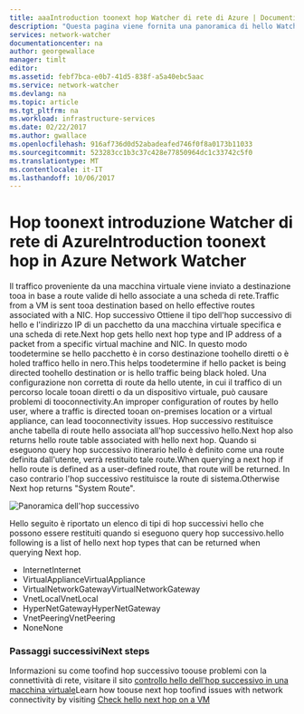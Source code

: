 ```yaml
---
title: aaaIntroduction toonext hop Watcher di rete di Azure | Documenti Microsoft
description: "Questa pagina viene fornita una panoramica di hello Watcher di rete dalla capacità dell'hop successiva"
services: network-watcher
documentationcenter: na
author: georgewallace
manager: timlt
editor: 
ms.assetid: febf7bca-e0b7-41d5-838f-a5a40ebc5aac
ms.service: network-watcher
ms.devlang: na
ms.topic: article
ms.tgt_pltfrm: na
ms.workload: infrastructure-services
ms.date: 02/22/2017
ms.author: gwallace
ms.openlocfilehash: 916af736d0d52abadeafed746f0f8a0173b11033
ms.sourcegitcommit: 523283cc1b3c37c428e77850964dc1c33742c5f0
ms.translationtype: MT
ms.contentlocale: it-IT
ms.lasthandoff: 10/06/2017
---
```

# <a name="introduction-toonext-hop-in-azure-network-watcher"></a><span data-ttu-id="fd66f-103">Hop toonext introduzione Watcher di rete di Azure</span><span class="sxs-lookup"><span data-stu-id="fd66f-103">Introduction toonext hop in Azure Network Watcher</span></span>

<span data-ttu-id="fd66f-104">Il traffico proveniente da una macchina virtuale viene inviato a destinazione tooa in base a route valide di hello associate a una scheda di rete.</span><span class="sxs-lookup"><span data-stu-id="fd66f-104">Traffic from a VM is sent tooa destination based on hello effective routes associated with a NIC.</span></span> <span data-ttu-id="fd66f-105">Hop successivo Ottiene il tipo dell'hop successivo di hello e l'indirizzo IP di un pacchetto da una macchina virtuale specifica e una scheda di rete.</span><span class="sxs-lookup"><span data-stu-id="fd66f-105">Next hop gets hello next hop type and IP address of a packet from a specific virtual machine and NIC.</span></span> <span data-ttu-id="fd66f-106">In questo modo toodetermine se hello pacchetto è in corso destinazione toohello diretti o è holed traffico hello in nero.</span><span class="sxs-lookup"><span data-stu-id="fd66f-106">This helps toodetermine if hello packet is being directed toohello destination or is hello traffic being black holed.</span></span> <span data-ttu-id="fd66f-107">Una configurazione non corretta di route da hello utente, in cui il traffico di un percorso locale tooan diretti o da un dispositivo virtuale, può causare problemi di tooconnectivity.</span><span class="sxs-lookup"><span data-stu-id="fd66f-107">An improper configuration of routes by hello user, where a traffic is directed tooan on-premises location or a virtual appliance, can lead tooconnectivity issues.</span></span> <span data-ttu-id="fd66f-108">Hop successivo restituisce anche tabella di route hello associata all'hop successivo hello.</span><span class="sxs-lookup"><span data-stu-id="fd66f-108">Next hop also returns hello route table associated with hello next hop.</span></span> <span data-ttu-id="fd66f-109">Quando si eseguono query hop successivo itinerario hello è definito come una route definita dall'utente, verrà restituito tale route.</span><span class="sxs-lookup"><span data-stu-id="fd66f-109">When querying a next hop if hello route is defined as a user-defined route, that route will be returned.</span></span> <span data-ttu-id="fd66f-110">In caso contrario l'hop successivo restituisce la route di sistema.</span><span class="sxs-lookup"><span data-stu-id="fd66f-110">Otherwise Next hop returns "System Route".</span></span>

![Panoramica dell'hop successivo][1]

<span data-ttu-id="fd66f-112">Hello seguito è riportato un elenco di tipi di hop successivi hello che possono essere restituiti quando si eseguono query hop successivo.</span><span class="sxs-lookup"><span data-stu-id="fd66f-112">hello following is a list of hello next hop types that can be returned when querying Next hop.</span></span>

* <span data-ttu-id="fd66f-113">Internet</span><span class="sxs-lookup"><span data-stu-id="fd66f-113">Internet</span></span>
* <span data-ttu-id="fd66f-114">VirtualAppliance</span><span class="sxs-lookup"><span data-stu-id="fd66f-114">VirtualAppliance</span></span>
* <span data-ttu-id="fd66f-115">VirtualNetworkGateway</span><span class="sxs-lookup"><span data-stu-id="fd66f-115">VirtualNetworkGateway</span></span>
* <span data-ttu-id="fd66f-116">VnetLocal</span><span class="sxs-lookup"><span data-stu-id="fd66f-116">VnetLocal</span></span>
* <span data-ttu-id="fd66f-117">HyperNetGateway</span><span class="sxs-lookup"><span data-stu-id="fd66f-117">HyperNetGateway</span></span>
* <span data-ttu-id="fd66f-118">VnetPeering</span><span class="sxs-lookup"><span data-stu-id="fd66f-118">VnetPeering</span></span>
* <span data-ttu-id="fd66f-119">None</span><span class="sxs-lookup"><span data-stu-id="fd66f-119">None</span></span>

### <a name="next-steps"></a><span data-ttu-id="fd66f-120">Passaggi successivi</span><span class="sxs-lookup"><span data-stu-id="fd66f-120">Next steps</span></span>

<span data-ttu-id="fd66f-121">Informazioni su come toofind hop successivo toouse problemi con la connettività di rete, visitare il sito [controllo hello dell'hop successivo in una macchina virtuale](network-watcher-check-next-hop-portal.md)</span><span class="sxs-lookup"><span data-stu-id="fd66f-121">Learn how toouse next hop toofind issues with network connectivity by visiting [Check hello next hop on a VM](network-watcher-check-next-hop-portal.md)</span></span>

<!--Image references-->
[1]: ./media/network-watcher-next-hop-overview/figure1.png













